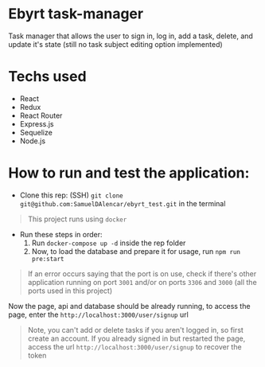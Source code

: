 # Ebyrt task-manager

  Task manager that allows the user to sign in, log in, add a task, delete, and update it's state (still no task subject editing option implemented)
 
 # Techs used
 
 * React
 * Redux
 * React Router
 * Express.js
 * Sequelize
 * Node.js
 
# How to run and test the application:

 * Clone this rep: (SSH) `git clone git@github.com:SamuelDAlencar/ebyrt_test.git` in the terminal
 > This project runs using `docker`
 * Run these steps in order:
   1. Run `docker-compose up -d` inside the rep folder
   2. Now, to load the database and prepare it for usage, run `npm run pre:start`
  > If an error occurs saying that the port is on use, check if there's other application running on port `3001` and/or on ports `3306` and `3000` (all the ports used in this project)

Now the page, api and database should be already running, to access the page, enter the `http://localhost:3000/user/signup` url
  > Note, you can't add or delete tasks if you aren't logged in, so first create an account. If you already signed in but restarted the page, access the url `http://localhost:3000/user/signup` to recover the token
